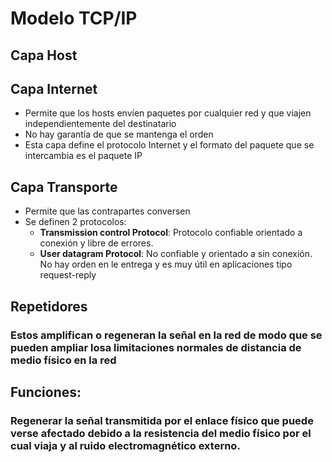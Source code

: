 
# Modelo TCP/IP

## Capa Host

## Capa Internet

* Permite que los hosts envíen paquetes por cualquier red y que viajen independientemente del destinatario
* No hay garantía de que se mantenga el orden
* Esta capa define el protocolo Internet y el formato del paquete que se intercambia es el paquete IP

## Capa Transporte
* Permite que las contrapartes conversen
* Se definen 2 protocolos: 
  * **Transmission control Protocol**: Protocolo confiable orientado a conexión y libre de errores.
  * **User datagram Protocol**: No confiable y orientado a sin conexión. No hay orden en le entrega y es muy útil en aplicaciones tipo request-reply


## Repetidores 

### Estos amplifican o regeneran la señal en la red de modo que se pueden ampliar losa limitaciones normales de  distancia de medio físico en la red

## Funciones:

### Regenerar la señal transmitida por el enlace físico que puede verse afectado debido a la resistencia del medio físico por el cual viaja y al ruido electromagnético externo.